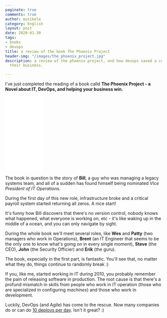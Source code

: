 ```yaml
---
paginate: true
comments: true
author: musikele
category: English
layout: post
date: 2020-01-30
tags:
- books
- devops
title: a review of the book The Phoenix Project
header-img: "/images/the_phoenix_project.jpg"
description: a review of the phoenix project, and how devops saved a company enhancing
  their business.

---
```

I've just completed the reading of a book calld **The Phoenix Project - a Novel about IT, DevOps, and helping your business win.**

<iframe style="width:120px;height:240px;" marginwidth="0" marginheight="0" scrolling="no" frameborder="0" src="//rcm-eu.amazon-adsystem.com/e/cm?lt1=_blank&bc1=000000&IS2=1&bg1=FFFFFF&fc1=000000&lc1=0000FF&t=ilblodimicnas-21&o=29&p=8&l=as4&m=amazon&f=ifr&ref=as_ss_li_til&asins=1942788290&linkId=38b7816128820e3be07e2099a6bf8c57"></iframe>

The book in question is the story of **Bill**, a guy who was managing a legacy systems team, and all of a sudden has found himself being nominated _Vice President of IT Operations_.

During the first day of this new role, infrastructure broke and a critical payroll system started returning all zeros. A nice start! 

It's funny how Bill discovers that there's no version control, nobody knows what happened, what everyone is working on, etc - it's like waking up in the middle of a ocean, and you can only navigate by sight.

During the whole book we'll meet several roles, like **Wes** and **Patty** (two managers who work in Operations), **Brent** (an IT Engineer that seems to be the only one to know what's going on in every single moment), **Steve** (the CEO), **John** (the Security Officier) and **Erik** (the guru).

The book, expecially in the first part, is fantastic. You'll see that, no matter what they do, things continue to randomly break :)

If you, like me, started working in IT during 2010, you probably remember the pain of releasing software in production. The root cause is that there's a profund mismatch in skills from people who work in IT operation (those who are specialized in configuring _machines_) and those who work in development.

Luckily, DevOps (and Agile) has come to the rescue. Now many companies do or can do [10 deploys per day](https://www.youtube.com/watch?v=LdOe18KhtT4). Isn't it great? :) 